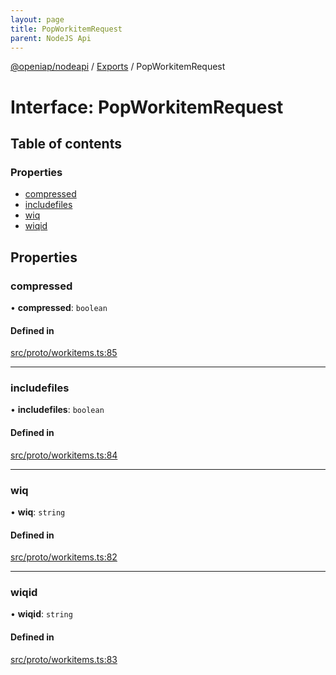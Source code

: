 ```yaml
---
layout: page
title: PopWorkitemRequest
parent: NodeJS Api
---
```

[@openiap/nodeapi](../README.md) / [Exports](../modules.md) / PopWorkitemRequest

# Interface: PopWorkitemRequest

## Table of contents

### Properties

- [compressed](PopWorkitemRequest.md#compressed)
- [includefiles](PopWorkitemRequest.md#includefiles)
- [wiq](PopWorkitemRequest.md#wiq)
- [wiqid](PopWorkitemRequest.md#wiqid)

## Properties

### compressed

• **compressed**: `boolean`

#### Defined in

[src/proto/workitems.ts:85](https://github.com/openiap/nodeapi/blob/a6b5438/src/proto/workitems.ts#L85)

___

### includefiles

• **includefiles**: `boolean`

#### Defined in

[src/proto/workitems.ts:84](https://github.com/openiap/nodeapi/blob/a6b5438/src/proto/workitems.ts#L84)

___

### wiq

• **wiq**: `string`

#### Defined in

[src/proto/workitems.ts:82](https://github.com/openiap/nodeapi/blob/a6b5438/src/proto/workitems.ts#L82)

___

### wiqid

• **wiqid**: `string`

#### Defined in

[src/proto/workitems.ts:83](https://github.com/openiap/nodeapi/blob/a6b5438/src/proto/workitems.ts#L83)
